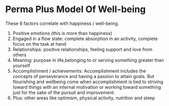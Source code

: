 
# Perma Plus Model Of Well-being

These 6 factors correlate with happiness / well-being.

1. Positive emotions (this is more than happiness)
2. Engaged in a flow state: complete absorption in an activity, complete focus on the task at hand
3. Relationships: positive relationships, feeling support and love from others
4. Meaning: purpose in life,belonging to or serving something greater than yourself
5. Accomplishment / achievements: Accomplishment includes the concepts of perseverance and having a passion to attain goals. But flourishing and wellbeing come when accomplishment is tied to striving toward things with an internal motivation or working toward something just for the sake of the pursuit and improvement.
6. Plus: other areas like optimism, physical activity, nutrition and sleep
